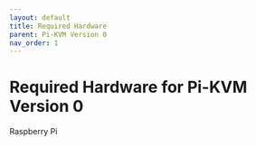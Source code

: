 ```yaml
---
layout: default
title: Required Hardware
parent: Pi-KVM Version 0
nav_order: 1
---
```


# Required Hardware for Pi-KVM Version 0

Raspberry Pi